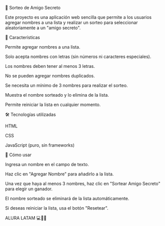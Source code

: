 🎲 Sorteo de Amigo Secreto

Este proyecto es una aplicación web sencilla que permite a los usuarios agregar nombres a una lista y realizar un sorteo para seleccionar aleatoriamente a un "amigo secreto".

🚀 Características

Permite agregar nombres a una lista.

Solo acepta nombres con letras (sin números ni caracteres especiales).

Los nombres deben tener al menos 3 letras.

No se pueden agregar nombres duplicados.

Se necesita un mínimo de 3 nombres para realizar el sorteo.

Muestra el nombre sorteado y lo elimina de la lista.

Permite reiniciar la lista en cualquier momento.

🛠️ Tecnologías utilizadas

HTML

CSS

JavaScript (puro, sin frameworks)

📌 Cómo usar

Ingresa un nombre en el campo de texto.

Haz clic en "Agregar Nombre" para añadirlo a la lista.

Una vez que haya al menos 3 nombres, haz clic en "Sortear Amigo Secreto" para elegir un ganador.

El nombre sorteado se eliminará de la lista automáticamente.

Si deseas reiniciar la lista, usa el botón "Resetear".

ALURA LATAM 💻👨‍💻


